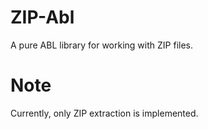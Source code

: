 # ZIP-Abl
A pure ABL library for working with ZIP files.

# Note
Currently, only ZIP extraction is implemented.
